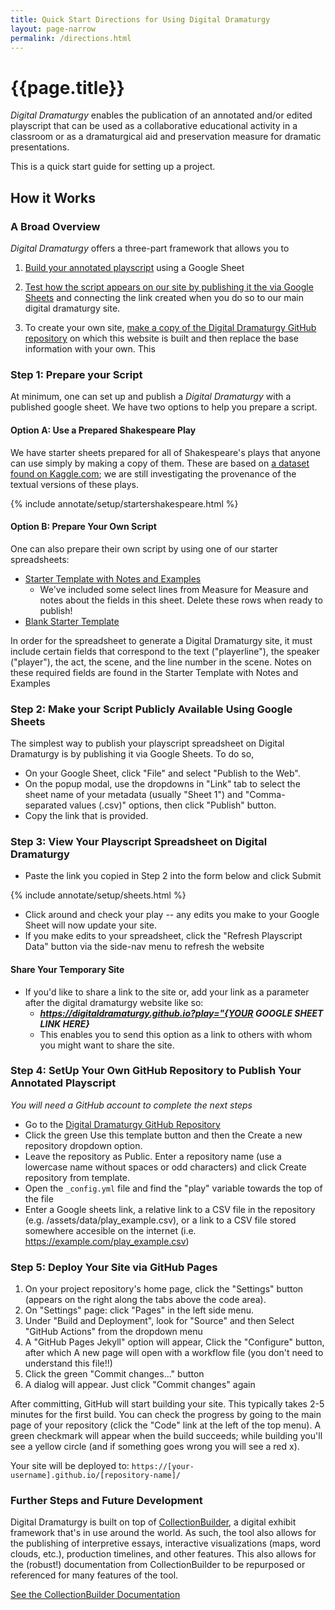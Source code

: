 ```yaml
---
title: Quick Start Directions for Using Digital Dramaturgy
layout: page-narrow
permalink: /directions.html
---
```


# {{page.title}}

_Digital Dramaturgy_ enables the publication of an annotated and/or edited playscript that can be used as a collaborative educational activity in a classroom or as a dramaturgical aid and preservation measure for dramatic presentations. 

This is a quick start guide for setting up a project. 

## How it Works

### A Broad Overview

_Digital Dramaturgy_ offers a three-part framework that allows you to 

1. [Build your annotated playscript](#step-1-prepare-your-script) using a Google Sheet 

2. [Test how the script appears on our site by publishing it the via Google Sheets](#step-2-make-your-script-publicly-available-using-google-sheets) and connecting the link created when you do so to our main digital dramaturgy site. 

3. To create your own site, [make a copy of the Digital Dramaturgy GitHub repository](#step-4-setup-your-own-github-repository-to-publish-your-annotated-playscript) on which this website is built and then replace the base information with your own. This

### Step 1: Prepare your Script

At minimum, one can set up and publish a _Digital Dramaturgy_ with a published google sheet. We have two options to help you prepare a script.

#### Option A: Use a Prepared Shakespeare Play

 We have starter sheets prepared for all of Shakespeare's plays that anyone can use simply by making a copy of them. These are based on [a dataset found on Kaggle.com](https://www.kaggle.com/datasets/kingburrito666/shakespeare-plays); we are still investigating the provenance of the textual versions of these plays. 

{% include annotate/setup/startershakespeare.html %}

#### Option B: Prepare Your Own Script

One can also prepare their own script by using one of our starter spreadsheets:

- [Starter Template with Notes and Examples](https://docs.google.com/spreadsheets/d/1poB0eUjzNKAul30uNSSTJWgduVcUKohb8CH2fKxypK8/copy) 
    - We've included some select lines from Measure for Measure and notes about the fields in this sheet. Delete these rows when ready to publish!
- [Blank Starter Template](https://docs.google.com/spreadsheets/d/1OD4D9xQe59fCAxJN0Aag30BkbKDPHXbM5J_m_hvhTAk/copy) 

In order for the spreadsheet to generate a Digital Dramaturgy site, it must include certain fields that correspond to the text ("playerline"), the speaker ("player"), the act, the scene, and the line number in the scene. Notes on these required fields are found in the Starter Template with Notes and Examples 

### Step 2: Make your Script Publicly Available Using Google Sheets

The simplest way to publish your playscript spreadsheet on Digital Dramaturgy is by publishing it via Google Sheets. To do so, 

- On your Google Sheet, click "File" and select "Publish to the Web".
- On the popup modal, use the dropdowns in "Link" tab to select the sheet name of your metadata (usually "Sheet 1") and "Comma-separated values (.csv)" options, then click "Publish" button.
- Copy the link that is provided.

### Step 3: View Your Playscript Spreadsheet on Digital Dramaturgy

- Paste the link you copied in Step 2 into the form below and click Submit 

{% include annotate/setup/sheets.html %}
 
- Click around and check your play -- any edits you make to your Google Sheet will now update your site. 
- If you make edits to your spreadsheet, click the "Refresh Playscript Data" button via the side-nav menu to refresh the website

#### Share Your Temporary Site

- If you'd like to share a link to the site or, add your link as a parameter after the digital dramaturgy website like so: 
    - ***https://digitaldramaturgy.github.io?play="{YOUR GOOGLE SHEET LINK HERE}***
    - This enables you to send this option as a link to others with whom you might want to share the site.

### Step 4: SetUp Your Own GitHub Repository to Publish Your Annotated Playscript 

_You will need a GitHub account to complete the next steps_

- Go to the [Digital Dramaturgy GitHub Repository](https://github.com/digitaldramaturgy/digitaldramaturgy.github.io)
- Click the green Use this template button and then the Create a new repository dropdown option.
- Leave the repository as Public. Enter a repository name (use a lowercase name without spaces or odd characters) and click Create repository from template.
- Open the `_config.yml` file and find the "play" variable towards the top of the file 
- Enter a Google sheets link, a relative link to a CSV file in the repository (e.g. /assets/data/play_example.csv), or a link to a CSV file stored somewhere accesible on the internet (i.e. https://example.com/play_example.csv)

### Step 5: Deploy Your Site via GitHub Pages

1. On your project repository's home page, click the "Settings" button (appears on the right along the tabs above the code area).
2. On "Settings" page: click "Pages" in the left side menu.
3. Under "Build and Deployment", look for "Source" and then Select "GitHub Actions" from the dropdown menu
4. A "GitHub Pages Jekyll" option will appear, Click the "Configure" button, after which A new page will open with a workflow file (you don't need to understand this file!!)
5. Click the green "Commit changes..." button
6. A dialog will appear. Just click "Commit changes" again

After committing, GitHub will start building your site. This typically takes 2-5 minutes for the first build. You can check the progress by going to the main page of your repository  (click the "Code" link at the left of the top menu). A green checkmark will appear when the build succeeds; while building you'll see a yellow circle (and if something goes wrong you will see a red x).

Your site will be deployed to: `https://[your-username].github.io/[repository-name]/`
 

### Further Steps and Future Development

Digital Dramaturgy is built on top of  [CollectionBuilder](https://collectionbuilder.github.io/), a digital exhibit framework that's in use around the world. As such, the tool also allows for the publishing of interpretive essays, interactive visualizations (maps, word clouds, etc.), production timelines, and other features. This also allows for the (robust!) documentation from CollectionBuilder to be repurposed or referenced for many features of the tool. 

[See the CollectionBuilder Documentation]([CollectionBuilder](https://collectionbuilder.github.io/))

